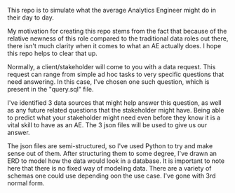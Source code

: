 This repo is to simulate what the average Analytics Engineer might do in their day to day.

My motivation for creating this repo stems from the fact that because of the relative newness of this role compared to the traditional data roles out there, there isn't much clarity when it comes to what an AE actually does. I hope this repo helps to clear that up.

Normally, a client/stakeholder will come to you with a data request. This request can range from simple ad hoc tasks to very specific questions that need answering. In this case, I've chosen one such question, which is present in the "query.sql" file.

I've identified 3 data sources that might help answer this question, as well as any future related questions that the stakeholder might have. Being able to predict what your stakeholder might need even before they know it is a vital skill to have as an AE. The 3 json files will be used to give us our answer.

The json files are semi-structured, so I've used Python to try and make sense out of them. After structuring them to some degree, I've drawn an ERD to model how the data would look in a database. It is important to note here that there is no fixed way of modeling data. There are a variety of schemas one could use depending oon the use case. I've gone with 3rd normal form.
